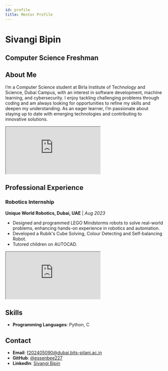 ```yaml
---
id: profile
title: Mentor Profile
---
```



<div style={{ display: 'flex', flexDirection: 'row', flexWrap: 'wrap', alignItems: 'flex-start', gap: '2rem', marginBottom: '2rem' }}>
  <div style={{ flex: '1', minWidth: '300px' }}>
    <h1 style={{ marginBottom: '0.5rem', fontSize: '2.5rem', color: '#007BFF' }}>Sivangi Bipin</h1>
    <h2 style={{ marginTop: '0', marginBottom: '1.5rem', fontSize: '1.8rem', fontWeight: 'normal', color: '#0056b3' }}>Computer Science Freshman</h2>

## About Me

I’m a Computer Science student at Birla Institute of Technology and Science, Dubai Campus, with an interest in software development, machine learning, and cybersecurity. I enjoy tackling challenging problems through coding and am always looking for opportunities to refine my skills and deepen my understanding. As an eager learner, I’m passionate about staying up to date with emerging technologies and contributing to innovative solutions.
</div>


  <div style={{ flex: '1', minWidth: '300px', display: 'flex', justifyContent: 'center' }}>
    <iframe
      src="https://lottie.host/embed/7df43e49-8ef8-4997-9aff-6aa9b36fa222/K9DNJ8lGpM.lottie" 
      style={{ width: '300px', height: '300px', border: 'none' }}
      allowFullScreen
    ></iframe>
  </div>
</div>


 ## Professional Experience
 
<div style={{ display: 'flex', flexDirection: 'row', flexWrap: 'wrap', alignItems: 'flex-start', gap: '2rem', marginBottom: '2rem' }}>

 ### Robotics Internship
 **Unique World Robotics, Dubai, UAE** | *Aug 2023*

 - Designed and programmed LEGO Mindstorms robots to solve real-world problems, enhancing hands-on experience in robotics and automation.
 - Developed a Rubik's Cube Solving, Colour Detecting and Self-balancing Robot.
 - Tutored children on AUTOCAD.
</div>

<div style={{ flex: '1', minWidth: '300px', display: 'flex', justifyContent: 'center' }}>
<iframe
      src="https://lottie.host/embed/bb7c8e05-86fe-415d-b872-c7b5ff05ebb5/QcqJTvtSRc.lottie"
      style={{ width: '300px', height: '300px', border: 'none' }}
      allowFullScreen
    ></iframe>
    </div>



## Skills

- **Programming Languages**: Python, C



## Contact

- **Email**: f202405090@dubai.bits-pilani.ac.in
- **GitHub**: [@essenbee227](https://github.com/essenbee227)
- **LinkedIn**: [Sivangi Bipin](https://www.linkedin.com/in/sivangi-bipin-317010321/)

